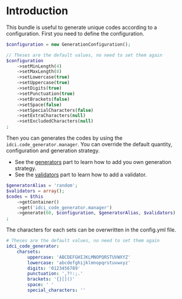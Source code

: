 Introduction
============

This bundle is useful to generate unique codes according to a configuration.
First you need to define the configuration.

```php
$configuration = new GenerationConfiguration();

// Theses are the default values, no need to set them again
$configuration
    ->setMinLength(4)
    ->setMaxLength(8)
    ->setLowercase(true)
    ->setUppercase(true)
    ->setDigits(true)
    ->setPunctuation(true)
    ->setBrackets(false)
    ->setSpace(false)
    ->setSpecialCharacters(false)
    ->setExtraCharacters(null)
    ->setExcludedCharacters(null)
;
```

Then you can generates the codes by using the `idci.code_generator.manager`.
You can override the default quantity, configuration and generation strategy.
 * See the [generators](Resources/doc/generators.md)
part to learn how to add you own generation strategy.
 * See the [validators](Resources/doc/validators.md)
part to learn how to add a validator.

```php
$generatorAlias = 'random';
$validators = array();
$codes = $this
    ->getContainer()
    ->get('idci_code_generator.manager')
    ->generate(60, $configuration, $generatorAlias, $validators)
;
```

The characters for each sets can be overwritten in the config.yml file.

```yml
# Theses are the default values, no need to set them again
idci_code_generator:
    charsets:
        uppercase: 'ABCDEFGHIJKLMNOPQRSTUVWXYZ'
        lowercase: 'abcdefghijklmnopqrstuvwxyz'
        digits: '0123456789'
        punctuation: ',?!:;.'
        brackets: '{}[]()'
        space: ' '
        special_characters: ''
```
